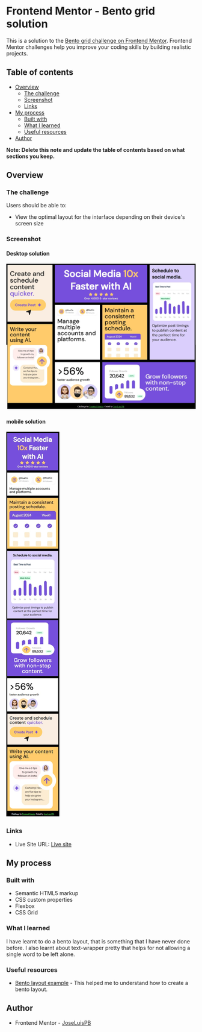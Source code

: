 # Frontend Mentor - Bento grid solution

This is a solution to the [Bento grid challenge on Frontend Mentor](https://www.frontendmentor.io/challenges/bento-grid-RMydElrlOj). Frontend Mentor challenges help you improve your coding skills by building realistic projects. 

## Table of contents

- [Overview](#overview)
  - [The challenge](#the-challenge)
  - [Screenshot](#screenshot)
  - [Links](#links)
- [My process](#my-process)
  - [Built with](#built-with)
  - [What I learned](#what-i-learned)
  - [Useful resources](#useful-resources)
- [Author](#author)

**Note: Delete this note and update the table of contents based on what sections you keep.**

## Overview

### The challenge

Users should be able to:

- View the optimal layout for the interface depending on their device's screen size

### Screenshot

#### Desktop solution
![Desktop solution](./solution/desktop.jpg)

#### mobile solution
![mobile solution](./solution/mobile.jpg)

### Links

- Live Site URL: [Live site](https://fem-bento-grid-phi.vercel.app/)

## My process

### Built with

- Semantic HTML5 markup
- CSS custom properties
- Flexbox
- CSS Grid

### What I learned

I have learnt to do a bento layout, that is something that I have never done before. I also learnt about text-wrapper pretty that helps for not allowing a single word to be left alone.

### Useful resources

- [Bento layout example](https://iamsteve.me/blog/bento-layout-css-grid) - This helped me to understand how to create a bento layout.

## Author

- Frontend Mentor - [JoseLuisPB](https://www.frontendmentor.io/profile/JoseLuisPB)
